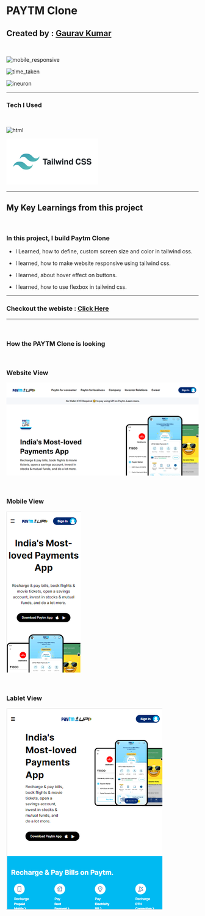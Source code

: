 # PAYTM Clone

##  Created by : [Gaurav Kumar](https://the-gaurav-portfolio.netlify.app/)

</br>

![mobile_responsive](https://img.shields.io/badge/Mobile%20Responsive-Yes-yellowgreen)


![time_taken](https://img.shields.io/badge/Time%20Taken%20-15%20hours-red)

![ineuron](https://img.shields.io/badge/Ineuron-Javascript%20Full%20Stack%20Web%20Developer%20Bootcamp-orange)

***

### Tech I Used
<br>

![html](https://camo.githubusercontent.com/5bcb7cda967deb354d2abb58d21c13144d67ddbb706201f1541de2ffd4e2f46b/68747470733a2f2f696d672e736869656c64732e696f2f62616467652f68746d6c2d3336373041303f7374796c653d666f722d7468652d6261646765266c6f676f3d68746d6c35266c6f676f436f6c6f723d7768697465)

![css](tailwind-logo.svg)

***

## My Key Learnings from this project

<br>

### In this project, I build Paytm Clone

- I Learned, how to define, custom screen size and color in tailwind css.

- I learned, how to make website responsive using tailwind css.

- I learned, about hover effect on buttons.

- I learned, how to use flexbox in tailwind css. 


***

### Checkout the webiste : [Click Here](#)

***
<br>

### How the PAYTM Clone is looking

<br>

### Website View

![website_view](./screenshots/screenshot-1.png)

<br>

### Mobile View

![mobile_view](./screenshots/screenshot-5.png)

<br>

### Lablet View

![lablet_view](./screenshots/screenshot-6.png)